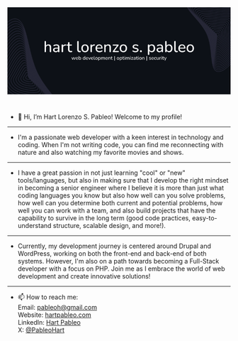 <img src="gh-cover.png" alt="Cover Image of Hart Pableo's GitHub Profile" style="margin-bottom: 25px;">

- 👋 Hi, I’m Hart Lorenzo S. Pableo! Welcome to my profile!
--------
- I'm a passionate web developer with a keen interest in technology and coding. When I'm not writing code, you can find me reconnecting with nature and also watching my favorite movies and shows.
--------
- I have a great passion in not just learning "cool" or "new" tools/languages, but also in making sure that I develop the right mindset in becoming a senior engineer where I believe it is more than just what coding languages you know but also how well can you solve problems, how well can you determine both current and potential problems, how well you can work with a team, and also build projects that have the capability to survive in the long term (good code practices, easy-to-understand structure, scalable design, and more!).
--------
- Currently, my development journey is centered around Drupal and WordPress, working on both the front-end and back-end of both systems. However, I'm also on a path towards becoming a Full-Stack developer with a focus on PHP. Join me as I embrace the world of web development and create innovative solutions!
--------
- 📫 How to reach me: <br>
  Email: [pableoh@gmail.com](mailto:pableoh@gmail.com) <br>
  Website: [hartpableo.com](https://hartpableo.com/) <br>
  LinkedIn: [Hart Pableo](https://www.linkedin.com/in/hart-pableo-05ab81207/) <br>
  X: [@PableoHart](https://x.com/PableoHart)

<!---
hartpableo/hartpableo is a ✨ special ✨ repository because its `README.md` (this file) appears on your GitHub profile.
You can click the Preview link to take a look at your changes.
--->
